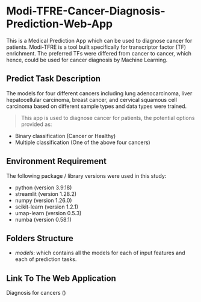 # Modi-TFRE-Cancer-Diagnosis-Prediction-Web-App

This is a Medical Prediction App which can be used to diagnose cancer for patients.
Modi-TFRE is a tool built specifically for transcriptor factor (TF) enrichment. The preferred TFs were differed from cancer to cancer, which hence, could be used for cancer diagnosis by Machine Learning. 

## Predict Task Description
The models for four different cancers including lung adenocarcinoma, liver hepatocellular carcinoma, breast cancer, and cervical squamous cell carcinoma based on different sample types and data types were trained.
> This app is used to diagnose cancer for patients, the potential options provided as:
* Binary classification (Cancer or Healthy)
* Multiple classification (One of the above four cancers)

## Environment Requirement
The following package / library versions were used in this study:
* python (version 3.9.18)
* streamlit (version 1.28.2)
* numpy (version 1.26.0)
* scikit-learn (version 1.2.1)
* umap-learn (version 0.5.3)
* numba (version 0.58.1)

## Folders Structure
* *models*: which contains all the models for each of input features and each of prediction tasks.

## Link To The Web Application
Diagnosis for cancers ()
